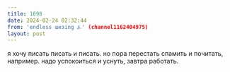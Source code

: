 ```yaml
---
title: 1698
date: 2024-02-24 02:32:44
from: 'endless шизing ⍼' (channel1162404975)
layout: post
---
```


я хочу писать писать и писать. но пора перестать спамить и почитать, например. надо успокоиться и уснуть, завтра работать.
